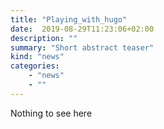 ```yaml
---
title: "Playing_with_hugo"
date:  2019-08-29T11:23:06+02:00
description: ""
summary: "Short abstract teaser"
kind: "news"
categories: 
    - "news"
    - ""
---
```


Nothing to see here

